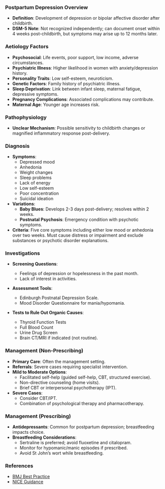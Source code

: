### Postpartum Depression Overview

- **Definition**: Development of depression or bipolar affective disorder after childbirth. 
- **DSM-5 Note**: Not recognized independently; can document onset within 4 weeks post-childbirth, but symptoms may arise up to 12 months later.

### Aetiology Factors

- **Psychosocial**: Life events, poor support, low income, adverse circumstances.
- **Psychiatric Illness**: Higher likelihood in women with anxiety/depression history.
- **Personality Traits**: Low self-esteem, neuroticism.
- **Genetic Factors**: Family history of psychiatric illness.
- **Sleep Deprivation**: Link between infant sleep, maternal fatigue, depressive symptoms.
- **Pregnancy Complications**: Associated complications may contribute.
- **Maternal Age**: Younger age increases risk.

### Pathophysiology

- **Unclear Mechanism**: Possible sensitivity to childbirth changes or magnified inflammatory response post-delivery.

### Diagnosis

- **Symptoms**:
  - Depressed mood
  - Anhedonia
  - Weight changes
  - Sleep problems
  - Lack of energy
  - Low self-esteem
  - Poor concentration
  - Suicidal ideation
- **Variations**:
  - **Baby Blues**: Develops 2-3 days post-delivery; resolves within 2 weeks.
  - **Postnatal Psychosis**: Emergency condition with psychotic symptoms.
- **Criteria**: Five core symptoms including either low mood or anhedonia over two weeks. Must cause distress or impairment and exclude substances or psychotic disorder explanations.

### Investigations

- **Screening Questions**:
  - Feelings of depression or hopelessness in the past month.
  - Lack of interest in activities.
- **Assessment Tools**: 
  - Edinburgh Postnatal Depression Scale.
  - Mood Disorder Questionnaire for mania/hypomania. 

- **Tests to Rule Out Organic Causes**:
  - Thyroid Function Tests
  - Full Blood Count
  - Urine Drug Screen
  - Brain CT/MRI if indicated (not routine).

### Management (Non-Prescribing)

- **Primary Care**: Often the management setting.
- **Referrals**: Severe cases requiring specialist intervention.
- **Mild to Moderate Options**:
  - Facilitated self-help (guided self-help, CBT, structured exercise).
  - Non-directive counseling (home visits).
  - Brief CBT or interpersonal psychotherapy (IPT).
- **Severe Cases**:
  - Consider CBT/IPT.
  - Combination of psychological therapy and pharmacotherapy.

### Management (Prescribing)

- **Antidepressants**: Common for postpartum depression; breastfeeding impacts choice.
- **Breastfeeding Considerations**: 
  - Sertraline is preferred; avoid fluoxetine and citalopram.
  - Monitor for hypomanic/manic episodes if prescribed.
  - Avoid St John’s wort while breastfeeding.

### References

- [BMJ Best Practice](https://bestpractice.bmj.com/topics/en-gb/512/aetiology)
- [NICE Guidance](https://www.nice.org.uk/guidance/cg192/chapter/1-Recommendations#recognising-mental-health-problems-in-pregnancy-and-the-postnatal-period-and-referral-2)